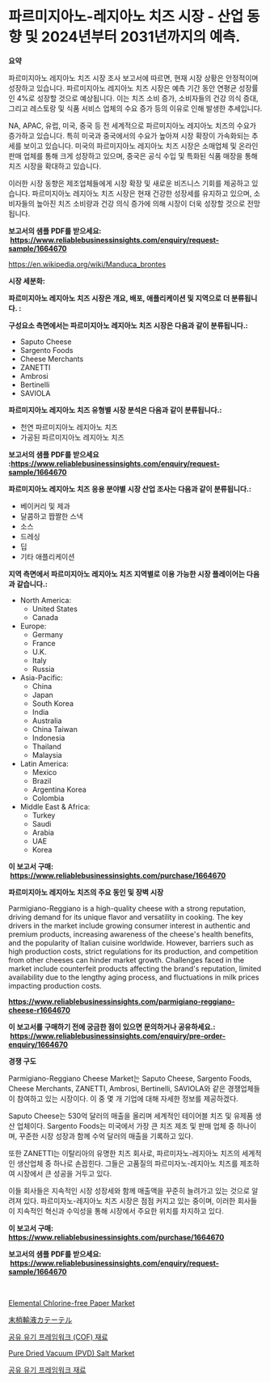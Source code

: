 <p><h1>파르미지아노-레지아노 치즈 시장 - 산업 동향 및 2024년부터 2031년까지의 예측.</h1></p><p><strong>요약</strong></p>
<p><p>파르미지아노 레지아노 치즈 시장 조사 보고서에 따르면, 현재 시장 상황은 안정적이며 성장하고 있습니다. 파르미지아노 레지아노 치즈 시장은 예측 기간 동안 연평균 성장률인 4%로 성장할 것으로 예상됩니다. 이는 치즈 소비 증가, 소비자들의 건강 의식 증대, 그리고 레스토랑 및 식품 서비스 업체의 수요 증가 등의 이유로 인해 발생한 추세입니다. </p><p>NA, APAC, 유럽, 미국, 중국 등 전 세계적으로 파르미지아노 레지아노 치즈의 수요가 증가하고 있습니다. 특히 미국과 중국에서의 수요가 높아져 시장 확장이 가속화되는 추세를 보이고 있습니다. 미국의 파르미지아노 레지아노 치즈 시장은 소매업체 및 온라인 판매 업체를 통해 크게 성장하고 있으며, 중국은 공식 수입 및 특화된 식품 매장을 통해 치즈 시장을 확대하고 있습니다. </p><p>이러한 시장 동향은 제조업체들에게 시장 확장 및 새로운 비즈니스 기회를 제공하고 있습니다. 파르미지아노 레지아노 치즈 시장은 현재 건강한 성장세를 유지하고 있으며, 소비자들의 높아진 치즈 소비량과 건강 의식 증가에 의해 시장이 더욱 성장할 것으로 전망됩니다.</p></p>
<p><strong>보고서의 샘플 PDF를 받으세요: &nbsp;<a href="https://www.reliablebusinessinsights.com/enquiry/request-sample/1664670">https://www.reliablebusinessinsights.com/enquiry/request-sample/1664670</a></strong></p>
<p><a href="https://en.wikipedia.org/wiki/Manduca_brontes">https://en.wikipedia.org/wiki/Manduca_brontes</a></p>
<p><strong>시장 세분화:</strong></p>
<p><strong> 파르미지아노 레지아노 치즈 시장은 개요, 배포, 애플리케이션 및 지역으로 더 분류됩니다. :</strong></p>
<p><strong>구성요소 측면에서는 파르미지아노 레지아노 치즈 시장은 다음과 같이 분류됩니다.:</strong></p>
<p><ul><li>Saputo Cheese</li><li>Sargento Foods</li><li>Cheese Merchants</li><li>ZANETTI</li><li>Ambrosi</li><li>Bertinelli</li><li>SAVIOLA</li></ul></p>
<p><strong> 파르미지아노 레지아노 치즈 유형별 시장 분석은 다음과 같이 분류됩니다.:</strong></p>
<p><ul><li>천연 파르미지아노 레지아노 치즈</li><li>가공된 파르미지아노 레지아노 치즈</li></ul></p>
<p><strong>보고서의 샘플 PDF를 받으세요 :<a href="https://www.reliablebusinessinsights.com/enquiry/request-sample/1664670">https://www.reliablebusinessinsights.com/enquiry/request-sample/1664670</a></strong></p>
<p><strong> 파르미지아노 레지아노 치즈 응용 분야별 시장 산업 조사는 다음과 같이 분류됩니다.:</strong></p>
<p><ul><li>베이커리 및 제과</li><li>달콤하고 짭짤한 스낵</li><li>소스</li><li>드레싱</li><li>딥</li><li>기타 애플리케이션</li></ul></p>
<p><strong>지역 측면에서 파르미지아노 레지아노 치즈 지역별로 이용 가능한 시장 플레이어는 다음과 같습니다.:</strong></p>
<p><ul>
    <li>
        North America:
        <ul>
            <li>United States</li>
            <li>Canada</li>
        </ul>
    </li>
    <li>
        Europe:
        <ul>
            <li>Germany</li>
            <li>France</li>
            <li>U.K.</li>
            <li>Italy</li>
            <li>Russia</li>
        </ul>
    </li>
    <li>
        Asia-Pacific:
        <ul>
            <li>China</li>
            <li>Japan</li>
            <li>South Korea</li>
            <li>India</li>
            <li>Australia</li>
            <li>China Taiwan</li>
            <li>Indonesia</li>
            <li>Thailand</li>
            <li>Malaysia</li>
        </ul>
    </li>
    <li>
        Latin America:
        <ul>
            <li>Mexico</li>
            <li>Brazil</li>
            <li>Argentina Korea</li>
            <li>Colombia</li>
        </ul>
    </li>
    <li>
        Middle East & Africa:
        <ul>
            <li>Turkey</li>
            <li>Saudi</li>
            <li>Arabia</li>
            <li>UAE</li>
            <li>Korea</li>
        </ul>
    </li>
    </ul></p>
<p><strong>이 보고서 구매: &nbsp;<a href="https://www.reliablebusinessinsights.com/purchase/1664670">https://www.reliablebusinessinsights.com/purchase/1664670</a></strong></p>
<p><strong>파르미지아노 레지아노 치즈의 주요 동인 및 장벽 시장</strong></p>
<p><p>Parmigiano-Reggiano is a high-quality cheese with a strong reputation, driving demand for its unique flavor and versatility in cooking. The key drivers in the market include growing consumer interest in authentic and premium products, increasing awareness of the cheese's health benefits, and the popularity of Italian cuisine worldwide. However, barriers such as high production costs, strict regulations for its production, and competition from other cheeses can hinder market growth. Challenges faced in the market include counterfeit products affecting the brand's reputation, limited availability due to the lengthy aging process, and fluctuations in milk prices impacting production costs.</p></p>
<p><strong><a href="https://www.reliablebusinessinsights.com/parmigiano-reggiano-cheese-r1664670">https://www.reliablebusinessinsights.com/parmigiano-reggiano-cheese-r1664670</a></strong></p>
<p><strong>이 보고서를 구매하기 전에 궁금한 점이 있으면 문의하거나 공유하세요.: &nbsp;<a href="https://www.reliablebusinessinsights.com/enquiry/pre-order-enquiry/1664670">https://www.reliablebusinessinsights.com/enquiry/pre-order-enquiry/1664670</a></strong></p>
<p><strong>경쟁 구도</strong></p>
<p><p>Parmigiano-Reggiano Cheese Market는 Saputo Cheese, Sargento Foods, Cheese Merchants, ZANETTI, Ambrosi, Bertinelli, SAVIOLA와 같은 경쟁업체들이 참여하고 있는 시장이다. 이 중 몇 개 기업에 대해 자세한 정보를 제공하겠다.</p><p>Saputo Cheese는 530억 달러의 매출을 올리며 세계적인 테이어블 치즈 및 유제품 생산 업체이다. Sargento Foods는 미국에서 가장 큰 치즈 제조 및 판매 업체 중 하나이며, 꾸준한 시장 성장과 함께 수억 달러의 매출을 기록하고 있다.</p><p>또한 ZANETTI는 이탈리아의 유명한 치즈 회사로, 파르미자노-레지아노 치즈의 세계적인 생산업체 중 하나로 손꼽힌다. 그들은 고품질의 파르미자노-레지아노 치즈를 제조하여 시장에서 큰 성공을 거두고 있다.</p><p>이들 회사들은 지속적인 시장 성장세와 함께 매출액을 꾸준히 늘려가고 있는 것으로 알려져 있다. 파르미자노-레지아노 치즈 시장은 점점 커지고 있는 중이며, 이러한 회사들이 지속적인 혁신과 수익성을 통해 시장에서 주요한 위치를 차지하고 있다.</p></p>
<p><strong>이 보고서 구매: &nbsp; <a href="https://www.reliablebusinessinsights.com/purchase/1664670">https://www.reliablebusinessinsights.com/purchase/1664670</a></strong></p>
<p><strong>보고서의 샘플 PDF를 받으세요: &nbsp;<a href="https://www.reliablebusinessinsights.com/enquiry/request-sample/1664670">https://www.reliablebusinessinsights.com/enquiry/request-sample/1664670</a></strong><strong></strong></p>
<p>&nbsp;</p>
<p><p><a href="https://github.com/sahltyb2/Market-Research-Report-List-1/blob/main/elemental-chlorine-free-paper-market.md">Elemental Chlorine-free Paper Market</a></p><p><a href="https://github.com/DanykaKilback/Market-Research-Report-List-1/blob/main/4942974138299.md">末梢輸液カテーテル</a></p><p><a href="https://github.com/shade463/Market-Research-Report-List-1/blob/main/3264183144347.md">공유 유기 프레임워크 (COF) 재료</a></p><p><a href="https://github.com/setiawananhar13/Market-Research-Report-List-1/blob/main/pure-dried-vacuum-pvd-salt-market.md">Pure Dried Vacuum (PVD) Salt Market</a></p><p><a href="https://github.com/FelipeGrrady654556/Market-Research-Report-List-2/blob/main/1423718144346.md">공유 유기 프레임워크 재료</a></p></p>